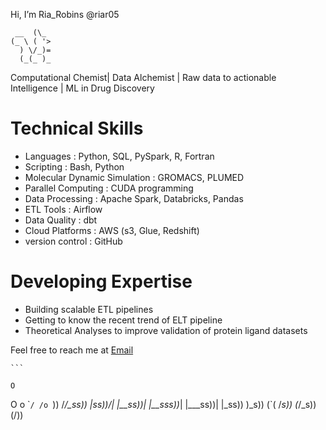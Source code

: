 Hi, I’m Ria_Robins @riar05  
```
 __  (\_ 
(_ \ ( '> 
  ) \/_)=
  (_(_ )_
```
  
  
  Computational Chemist| Data Alchemist | Raw data to actionable Intelligence | ML in Drug Discovery
  
# Technical Skills
- Languages : Python, SQL, PySpark, R, Fortran
- Scripting : Bash, Python
- Molecular Dynamic Simulation : GROMACS, PLUMED
- Parallel Computing : CUDA programming 
- Data Processing : Apache Spark, Databricks, Pandas
- ETL Tools : Airflow
- Data Quality : dbt
- Cloud Platforms : AWS (s3, Glue, Redshift)
- version control : GitHub
  
# Developing Expertise
- Building scalable ETL pipelines
- Getting to know the recent trend of ELT pipeline
- Theoretical Analyses to improve validation of protein ligand datasets


Feel free to reach me at 
[Email](mailto:ria5kattoor@gmail.com)


    ```

    O
O
 o  \``/
    /o `))
   /_/\_ss))
       |_ss))/|
      |__ss))_|
     |__sss))_|
     |___ss))\|
      |_ss))
       )_s))
 (`(  /_s))
  (_\/_s))
   (\/))
   ```

